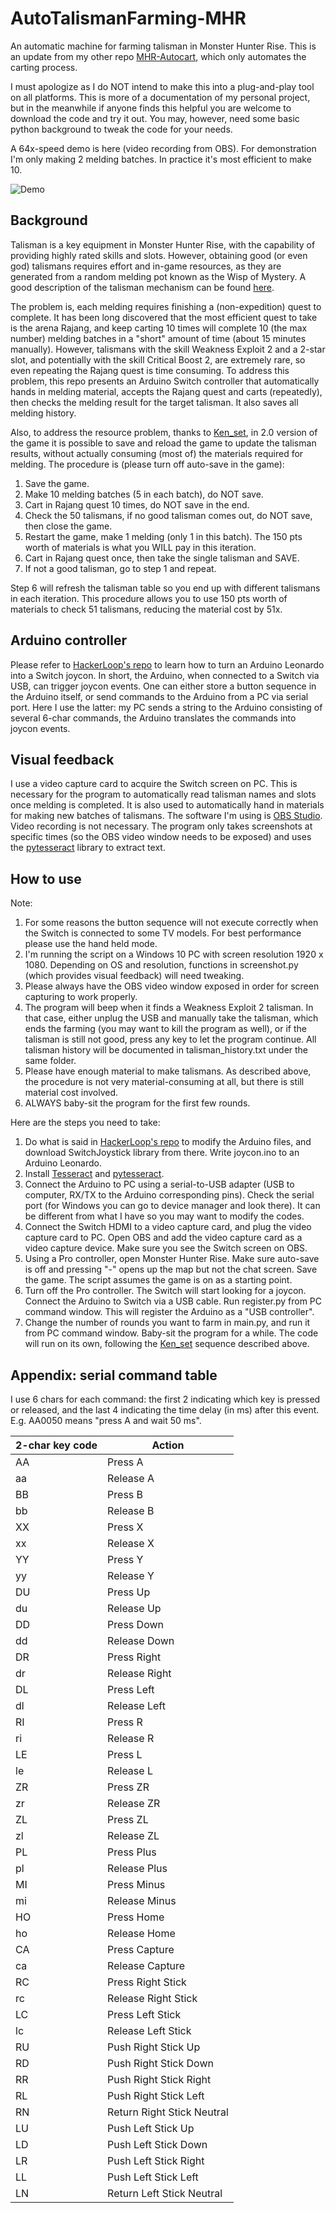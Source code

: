 # AutoTalismanFarming-MHR
An automatic machine for farming talisman in Monster Hunter Rise.
This is an update from my other repo [MHR-Autocart](https://github.com/yijunj/MHR-Autocart), which only automates the carting process.

I must apologize as I do NOT intend to make this into a plug-and-play tool on all platforms. This is more of a documentation of my personal project, but in the meanwhile if anyone finds this helpful you are welcome to download the code and try it out. You may, however, need some basic python background to tweak the code for your needs.

A 64x-speed demo is here (video recording from OBS). For demonstration I'm only making 2 melding batches. In practice it's most efficient to make 10.

![Demo](https://github.com/yijunj/AutoTalismanFarming-MHR/blob/main/Demo_64x_480p.gif)

## Background
Talisman is a key equipment in Monster Hunter Rise, with the capability of providing highly rated skills and slots. However, obtaining good (or even god) talismans requires effort and in-game resources, as they are generated from a random melding pot known as the Wisp of Mystery. A good description of the talisman mechanism can be found [here](https://game8.co/games/Monster-Hunter-Rise/archives/327175).

The problem is, each melding requires finishing a (non-expedition) quest to complete. It has been long discovered that the most efficient quest to take is the arena Rajang, and keep carting 10 times will complete 10 (the max number) melding batches in a "short" amount of time (about 15 minutes manually). However, talismans with the skill Weakness Exploit 2 and a 2-star slot, and potentially with the skill Critical Boost 2, are extremely rare, so even repeating the Rajang quest is time consuming. To address this problem, this repo presents an Arduino Switch controller that automatically hands in melding material, accepts the Rajang quest and carts (repeatedly), then checks the melding result for the target talisman. It also saves all melding history.

Also, to address the resource problem, thanks to [Ken_set](https://www.gamersky.com/handbook/202104/1384837.shtml), in 2.0 version of the game it is possible to save and reload the game to update the talisman results, without actually consuming (most of) the materials required for melding. The procedure is (please turn off auto-save in the game):

1. Save the game.
2. Make 10 melding batches (5 in each batch), do NOT save.
3. Cart in Rajang quest 10 times, do NOT save in the end.
4. Check the 50 talismans, if no good talisman comes out, do NOT save, then close the game.
5. Restart the game, make 1 melding (only 1 in this batch). The 150 pts worth of materials is what you WILL pay in this iteration.
6. Cart in Rajang quest once, then take the single talisman and SAVE.
7. If not a good talisman, go to step 1 and repeat.

Step 6 will refresh the talisman table so you end up with different talismans in each iteration. This procedure allows you to use 150 pts worth of materials to check 51 talismans, reducing the material cost by 51x.

## Arduino controller
Please refer to [HackerLoop's repo](https://github.com/HackerLoop/Arduino-JoyCon-Library-for-Nintendo-Switch) to learn how to turn an Arduino Leonardo into a Switch joycon. In short, the Arduino, when connected to a Switch via USB, can trigger joycon events. One can either store a button sequence in the Arduino itself, or send commands to the Arduino from a PC via serial port. Here I use the latter: my PC sends a string to the Arduino consisting of several 6-char commands, the Arduino translates the commands into joycon events.

## Visual feedback
I use a video capture card to acquire the Switch screen on PC. This is necessary for the program to automatically read talisman names and slots once melding is completed. It is also used to automatically hand in materials for making new batches of talismans. The software I'm using is [OBS Studio](https://obsproject.com/). Video recording is not necessary. The program only takes screenshots at specific times (so the OBS video window needs to be exposed) and uses the [pytesseract](https://pypi.org/project/pytesseract/) library to extract text.

## How to use
Note:
1. For some reasons the button sequence will not execute correctly when the Switch is connected to some TV models. For best performance please use the hand held mode.
2. I'm running the script on a Windows 10 PC with screen resolution 1920 x 1080. Depending on OS and resolution, functions in screenshot.py (which provides visual feedback) will need tweaking.
3. Please always have the OBS video window exposed in order for screen capturing to work properly.
4. The program will beep when it finds a Weakness Exploit 2 talisman. In that case, either unplug the USB and manually take the talisman, which ends the farming (you may want to kill the program as well), or if the talisman is still not good, press any key to let the program continue. All talisman history will be documented in talisman_history.txt under the same folder.
5. Please have enough material to make talismans. As described above, the procedure is not very material-consuming at all, but there is still material cost involved.
6. ALWAYS baby-sit the program for the first few rounds.

Here are the steps you need to take:
1. Do what is said in [HackerLoop's repo](https://github.com/HackerLoop/Arduino-JoyCon-Library-for-Nintendo-Switch) to modify the Arduino files, and download SwitchJoystick library from there. Write joycon.ino to an Arduino Leonardo.
2. Install [Tesseract](https://github.com/UB-Mannheim/tesseract/wiki) and [pytesseract](https://pypi.org/project/pytesseract/).
3. Connect the Arduino to PC using a serial-to-USB adapter (USB to computer, RX/TX to the Arduino corresponding pins). Check the serial port (for Windows you can go to device manager and look there). It can be different from what I have so you may want to modify the codes.
4. Connect the Switch HDMI to a video capture card, and plug the video capture card to PC. Open OBS and add the video capture card as a video capture device. Make sure you see the Switch screen on OBS.
5. Using a Pro controller, open Monster Hunter Rise. Make sure auto-save is off and pressing "-" opens up the map but not the chat screen. Save the game. The script assumes the game is on as a starting point.
6. Turn off the Pro controller. The Switch will start looking for a joycon. Connect the Arduino to Switch via a USB cable. Run register.py from PC command window. This will register the Arduino as a "USB controller".
7. Change the number of rounds you want to farm in main.py, and run it from PC command window. Baby-sit the program for a while. The code will run on its own, following the [Ken_set](https://www.gamersky.com/handbook/202104/1384837.shtml) sequence described above.

## Appendix: serial command table
I use 6 chars for each command: the first 2 indicating which key is pressed or released, and the last 4 indicating the time delay (in ms) after this event. E.g. AA0050 means "press A and wait 50 ms".

| 2-char key code | Action |
| ---------- | ---------- |
| AA | Press A |
| aa | Release A |
| BB | Press B |
| bb | Release B |
| XX | Press X |
| xx | Release X |
| YY | Press Y |
| yy | Release Y |
| DU | Press Up |
| du | Release Up |
| DD | Press Down |
| dd | Release Down |
| DR | Press Right |
| dr | Release Right |
| DL | Press Left |
| dl | Release Left |
| RI | Press R |
| ri | Release R |
| LE | Press L |
| le | Release L |
| ZR | Press ZR |
| zr | Release ZR |
| ZL | Press ZL |
| zl | Release ZL |
| PL | Press Plus |
| pl | Release Plus |
| MI | Press Minus |
| mi | Release Minus |
| HO | Press Home |
| ho | Release Home |
| CA | Press Capture |
| ca | Release Capture |
| RC | Press Right Stick |
| rc | Release Right Stick |
| LC | Press Left Stick |
| lc | Release Left Stick |
| RU | Push Right Stick Up |
| RD | Push Right Stick Down |
| RR | Push Right Stick Right |
| RL | Push Right Stick Left |
| RN | Return Right Stick Neutral |
| LU | Push Left Stick Up |
| LD | Push Left Stick Down |
| LR | Push Left Stick Right |
| LL | Push Left Stick Left |
| LN | Return Left Stick Neutral |

